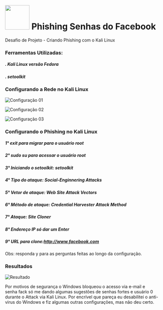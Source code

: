# <img src="https://avatars1.githubusercontent.com/u/26231823?s=280&v=4" width="80" height="80"> Phishing Senhas do Facebook
Desafio de Projeto - Criando Phishing com o Kali Linux

###  Ferramentas Utilizadas:
##### . Kali Linux versão Fedora
##### . setoolkit

### Configurando a Rede no Kali Linux

![Configuração 01](https://github.com/data1991/dio-cibersecurity-phishing/assets/144493849/ce982902-1459-4b55-9aac-e9668eea77f6)

![Configuração 02](https://github.com/data1991/dio-cibersecurity-phishing/assets/144493849/e18e4fd8-eecd-4ff2-8203-80be3fea33a0)

![Configuração 03](https://github.com/data1991/dio-cibersecurity-phishing/assets/144493849/94043af1-213a-4361-a899-b7f0f746ecfe)

### Configurando o Phishing no Kali Linux

##### 1° exit para migrar para o usuário root
##### 2° sudo su para acessar o usuário root
##### 3° Iniciando o setoolkit: setoolkit
##### 4° Tipo do ataque: Social-Enginnering Attacks
##### 5° Vetor de ataque: Web Site Attack Vectors
##### 6° Método de ataque: Credential Harvester Attack Method
##### 7° Ataque: Site Cloner
##### 8° Endereço IP só dar um Enter
##### 9° URL para clone:http://www.facebook.com

Obs: responda y para as perguntas feitas ao longo da configuração.

### Resultados

![Resultado](https://github.com/data1991/dio-cibersecurity-phishing/assets/144493849/9e33e498-590a-4fc1-b2ba-5cc6c8748f1e)

Por motivos de segurança o Windows bloqueou o acesso via e-mail e senha fack só me dando algumas sugestões de senhas fortes e usuário 0 durante o Attack via Kali Linux. Por encrível que pareça eu desabilitei o anti-virus do Windows e fiz algumas outras configurações, mas não deu certo.


